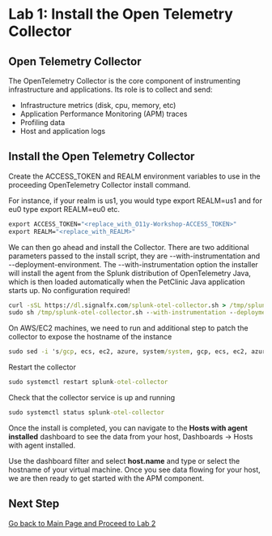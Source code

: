 # Lab 1: Install the Open Telemetry Collector

## Open Telemetry Collector

The OpenTelemetry Collector is the core component of instrumenting infrastructure and applications. Its role is to
collect and send:

* Infrastructure metrics (disk, cpu, memory, etc)
* Application Performance Monitoring (APM) traces
* Profiling data
* Host and application logs

## Install the Open Telemetry Collector

Create the ACCESS_TOKEN and REALM environment variables to use in the proceeding OpenTelemetry Collector install
command.

For instance, if your realm is us1, you would type export REALM=us1 and for eu0 type export REALM=eu0 etc.

```cmd
export ACCESS_TOKEN="<replace_with_O11y-Workshop-ACCESS_TOKEN>"
export REALM="<replace_with_REALM>"
```

We can then go ahead and install the Collector. There are two additional parameters passed to the install script, they
are --with-instrumentation and --deployment-environment. The --with-instrumentation option the installer will install
the agent from the Splunk distribution of OpenTelemetry Java, which is then loaded automatically when the PetClinic Java
application starts up. No configuration required!

```cmd
curl -sSL https://dl.signalfx.com/splunk-otel-collector.sh > /tmp/splunk-otel-collector.sh && \
sudo sh /tmp/splunk-otel-collector.sh --with-instrumentation --deployment-environment prod --realm $REALM -- $ACCESS_TOKEN
```

On AWS/EC2 machines, we need to run and additional step to patch the collector to expose the hostname of the instance

```cmd
sudo sed -i 's/gcp, ecs, ec2, azure, system/system, gcp, ecs, ec2, azure/g' /etc/otel/collector/agent_config.yaml
```

Restart the collector

```cmd
sudo systemctl restart splunk-otel-collector
```

Check that the collector service is up and running

```cmd
sudo systemctl status splunk-otel-collector
```

Once the install is completed, you can navigate to the **Hosts with agent installed** dashboard to see the data from your host, Dashboards → Hosts with agent installed.

Use the dashboard filter and select **host.name** and type or select the hostname of your virtual machine. Once you see data flowing for your host, we are then ready to get started with the APM component.

## Next Step

[Go back to Main Page and Proceed to Lab 2](README.md)